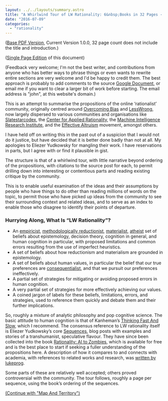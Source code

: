 ```yaml
---
layout: ../../layouts/summary.astro
title: "A Whirlwind Tour of LW Rationality: 6&nbsp;Books in 32 Pages - Introduction"
date: "2016-07-09"
categories: 
  - "rationality"
---
```


([Base PDF Version](/releases/writing/AWhirlwindTourOfLWRationality.pdf), Current Version 1.0.0, 32 page count does not include the title and introduction.)

([Single Page Edition](a-whirlwind-tour-of-lw-rationality-single-page-edition) of this document)

(Feedback very welcome; I'm not the best writer, and contributions from anyone who has better ways to phrase things or even wants to rewrite entire sections are very welcome and I'd be happy to credit them. The best approach is probably to add comments to the source [Google Document](https://docs.google.com/document/d/1Ah2XW9vn_cbs4oWkKvWAaDKaeXDxdAMqnTb48qVLVWE/edit?usp=sharing), or email me if you want to clear a larger bit of work before starting. The email address is "john", at this website's domain.)

This is an attempt to summarise the propositions of the online ‘rationalist’ community, originally centred around [Overcoming Bias](http://www.overcomingbias.com/) and [LessWrong](http://lesswrong.com/), now largely dispersed to various communities and organisations like [Slatestarcodex](http://slatestarcodex.com/), the [Center for Applied Rationality](http://rationality.org/), the [Machine Intelligence Research Institute](https://intelligence.org/), and the [Effective Altruism](https://www.centreforeffectivealtruism.org/) movement, amongst others.

I have held off on writing this in the past out of a suspicion that I would not do it justice, but have decided that it is better done badly than not at all. My apologies to Eliezer Yudkowsky for mangling their work. I have reservations in parts, but I agree with or find it plausible in gist.

The structure is that of a whirlwind tour, with little narrative beyond ordering of the propositions, with citations to the source post for each, to permit drilling down into interesting or contentious parts and reading existing critique by the community.

This is to enable useful examination of the ideas and their assumptions by people who have things to do other than reading millions of words on the topic, to permit those who have picked up ideas from the community to see their surrounding context and related ideas, and to serve as an index to enable those who disagree to identify their points of departure.

### Hurrying Along, What Is “LW Rationality”?

- An [empiricist](https://en.wikipedia.org/wiki/Empiricism), [methodologically reductionist](https://en.wikipedia.org/wiki/Reductionism#In_science), [materialist](https://en.wikipedia.org/wiki/Materialism), [atheist](https://en.wikipedia.org/wiki/Atheism) set of beliefs about epistemology, decision theory, cognition in general, and human cognition in particular, with proposed limitations and common errors resulting from the use of imperfect heuristics.
- A set of beliefs about how reductionism and materialism are grounded in epistemology.
- A set of beliefs about human values, in particular the belief that our true preferences are [consequentialist](https://en.wikipedia.org/wiki/Consequentialism), and that we pursuit our preferences ineffectively.
- A partial set of strategies for mitigating or avoiding proposed errors in human cognition.
- A very partial set of strategies for more effectively achieving our values.
- A coined jargon of labels for these beliefs, limitations, errors, and strategies, used to reference them quickly and debate them and their further implications.

So, roughly a mixture of analytic philosophy and pop cognitive science. The basic attitude to human cognition is that of Kanheman’s [Thinking Fast And Slow](https://en.wikipedia.org/wiki/Thinking,_Fast_and_Slow), which I recommend. The consensus reference to LW rationality itself is Eliezer Yudkowsky’s core [Sequences](https://wiki.lesswrong.com/wiki/Sequences), blog posts with examples and stories of a transhumanist, speculative flavour. They have since been collected into the book [Rationality: AI to Zombies](https://intelligence.org/rationality-ai-zombies/), which is available for free and is the best place to start if seeking a fuller understanding of the propositions here. A description of how it compares to and connects with academia, with references to related works and research, was [written by lukeprog](http://lesswrong.com/r/all/lw/eik/eliezers_sequences_and_mainstream_academia/).

Some parts of these are relatively well accepted; others proved controversial with the community. The tour follows, roughly a page per sequence, using the book’s ordering of the sequences.

[(Continue with "Map And Territory")](a-whirlwind-tour-of-lw-rationality-map-and-territory)
